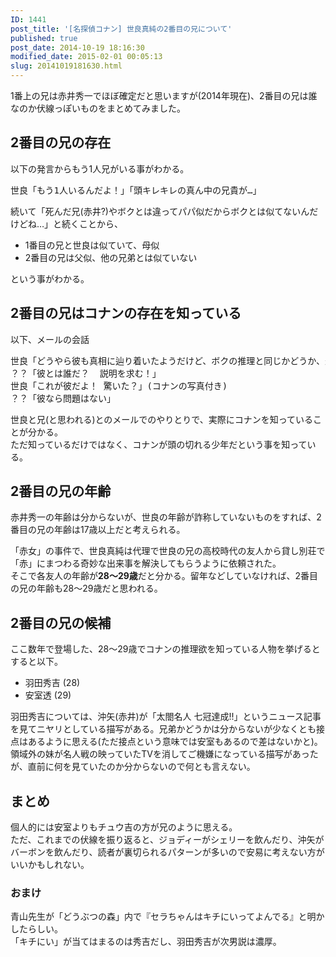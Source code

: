 ```yaml
---
ID: 1441
post_title: '[名探偵コナン] 世良真純の2番目の兄について'
published: true
post_date: 2014-10-19 18:16:30
modified_date: 2015-02-01 00:05:13
slug: 20141019181630.html
---
```

<p>1番上の兄は赤井秀一でほぼ確定だと思いますが(2014年現在)、2番目の兄は誰なのか伏線っぽいものをまとめてみました。<br />
<!--more--></p>
<h2>2番目の兄の存在</h2>
<p>以下の発言からもう1人兄がいる事がわかる。</p>
<pre>世良「もう1人いるんだよ！」「頭キレキレの真ん中の兄貴が…」</pre>
<p>続いて「死んだ兄(赤井?)やボクとは違ってパパ似だからボクとは似てないんだけどね…」と続くことから、</p>
<ul>
<li>1番目の兄と世良は似ていて、母似</li>
<li>2番目の兄は父似、他の兄弟とは似ていない</li>
</ul>
<p>という事がわかる。</p>
<h2>2番目の兄はコナンの存在を知っている</h2>
<p>以下、メールの会話</p>
<pre>世良「どうやら彼も真相に辿り着いたようだけど、ボクの推理と同じかどうか、最近少々自信喪失気味」
？？「彼とは誰だ？  説明を求む！」
世良「これが彼だよ！ 驚いた？」(コナンの写真付き)
？？「彼なら問題はない」
</pre>
<p>世良と兄(と思われる)とのメールでのやりとりで、実際にコナンを知っていることが分かる。<br />
ただ知っているだけではなく、コナンが頭の切れる少年だという事を知っている。</p>
<h2>2番目の兄の年齢</h2>
<p>赤井秀一の年齢は分からないが、世良の年齢が詐称していないものをすれば、2番目の兄の年齢は17歳以上だと考えられる。</p>
<p>「赤女」の事件で、世良真純は代理で世良の兄の高校時代の友人から貸し別荘で「赤」にまつわる奇妙な出来事を解決してもらうように依頼された。<br />
そこで各友人の年齢が<strong>28～29歳</strong>だと分かる。留年などしていなければ、2番目の兄の年齢も28～29歳だと思われる。</p>
<h2>2番目の兄の候補</h2>
<p>ここ数年で登場した、28～29歳でコナンの推理欲を知っている人物を挙げるとすると以下。</p>
<ul>
<li>羽田秀吉 (28)</li>
<li>安室透 (29)</li>
</ul>
<p>羽田秀吉については、沖矢(赤井)が「太閤名人 七冠達成!!」というニュース記事を見てニヤリとしている描写がある。兄弟かどうかは分からないが少なくとも接点はあるように思える<span class="text-muted">(ただ接点という意味では安室もあるので差はないかと)</span>。<br />
領域外の妹が名人戦の映っていたTVを消してご機嫌になっている描写があったが、直前に何を見ていたのか分からないので何とも言えない。</p>
<h2>まとめ</h2>
<p>個人的には安室よりもチュウ吉の方が兄のように思える。<br />
ただ、これまでの伏線を振り返ると、ジョディーがシェリーを飲んだり、沖矢がバーボンを飲んだり、読者が裏切られるパターンが多いので安易に考えない方がいいかもしれない。</p>
<h3>おまけ</h3>
<p>青山先生が「どうぶつの森」内で『セラちゃんはキチにいってよんでる』と明かしたらしい。<br />
「キチにい」が当てはまるのは秀吉だし、羽田秀吉が次男説は濃厚。</p>
